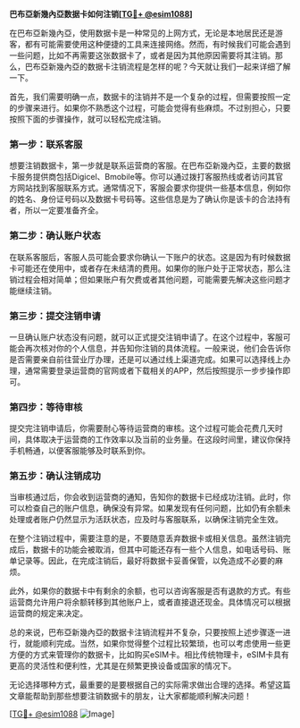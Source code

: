 **巴布亞新幾內亞数据卡如何注销[[TG💪+ @esim1088](https://t.me/s/esim1088)]**

在巴布亞新幾內亞，使用数据卡是一种常见的上网方式，无论是本地居民还是游客，都有可能需要使用这种便捷的工具来连接网络。然而，有时候我们可能会遇到一些问题，比如不再需要这张数据卡了，或者是因为其他原因需要将其注销。那么，巴布亞新幾內亞的数据卡注销流程是怎样的呢？今天就让我们一起来详细了解一下。

首先，我们需要明确一点，数据卡的注销并不是一个复杂的过程，但需要按照一定的步骤来进行。如果你不熟悉这个过程，可能会觉得有些麻烦。不过别担心，只要按照下面的步骤操作，就可以轻松完成注销。

### 第一步：联系客服

想要注销数据卡，第一步就是联系运营商的客服。在巴布亞新幾內亞，主要的数据卡服务提供商包括Digicel、Bmobile等。你可以通过拨打客服热线或者访问其官方网站找到客服联系方式。通常情况下，客服会要求你提供一些基本信息，例如你的姓名、身份证号码以及数据卡号码等。这些信息是为了确认你是该卡的合法持有者，所以一定要准备齐全。

### 第二步：确认账户状态

在联系客服后，客服人员可能会要求你确认一下账户的状态。这是因为有时候数据卡可能还在使用中，或者存在未结清的费用。如果你的账户处于正常状态，那么注销过程会相对简单；但如果账户有欠费或者其他问题，可能需要先解决这些问题才能继续注销。

### 第三步：提交注销申请

一旦确认账户状态没有问题，就可以正式提交注销申请了。在这个过程中，客服可能会再次核对你的个人信息，并告知你注销的具体流程。一般来说，他们会告诉你是否需要亲自前往营业厅办理，还是可以通过线上渠道完成。如果可以选择线上办理，通常需要登录运营商的官网或者下载相关的APP，然后按照提示一步步操作即可。

### 第四步：等待审核

提交完注销申请后，你需要耐心等待运营商的审核。这个过程可能会花费几天时间，具体取决于运营商的工作效率以及当前的业务量。在这段时间里，建议你保持手机畅通，以便客服能够及时联系到你。

### 第五步：确认注销成功

当审核通过后，你会收到运营商的通知，告知你的数据卡已经成功注销。此时，你可以检查自己的账户信息，确保没有异常。如果发现有任何问题，比如仍有余额未处理或者账户仍然显示为活跃状态，应及时与客服联系，以确保注销完全生效。

在整个注销过程中，需要注意的是，不要随意丢弃数据卡或相关信息。虽然注销完成后，数据卡的功能会被取消，但其中可能还存有一些个人信息，如电话号码、账单记录等。因此，在完成注销后，最好将数据卡妥善保管，以免造成不必要的麻烦。

此外，如果你的数据卡中有剩余的余额，也可以咨询客服是否有退款的方式。有些运营商允许用户将余额转移到其他账户上，或者直接退还现金。具体情况可以根据运营商的规定来决定。

总的来说，巴布亞新幾內亞的数据卡注销流程并不复杂，只要按照上述步骤逐一进行，就能顺利完成。当然，如果你觉得整个过程比较繁琐，也可以考虑使用一些更方便的方式来管理你的数据卡，比如购买eSIM卡。相比传统物理卡，eSIM卡具有更高的灵活性和便利性，尤其是在频繁更换设备或国家的情况下。

无论选择哪种方式，最重要的是要根据自己的实际需求做出合理的选择。希望这篇文章能帮助到那些想要注销数据卡的朋友，让大家都能顺利解决问题！

[[TG💪+ @esim1088](https://t.me/s/esim1088) ![Image](https://i.postimg.cc/4NQfJmqS/Snipaste-2025-05-13-00-14-12.png)]